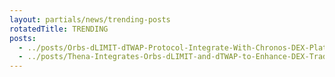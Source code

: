 ```yaml
---
layout: partials/news/trending-posts
rotatedTitle: TRENDING
posts:
  - ../posts/Orbs-dLIMIT-dTWAP-Protocol-Integrate-With-Chronos-DEX-Platform.md
  - ../posts/Thena-Integrates-Orbs-dLIMIT-and-dTWAP-to-Enhance-DEX-Trading-Capabilities.md
---
```


